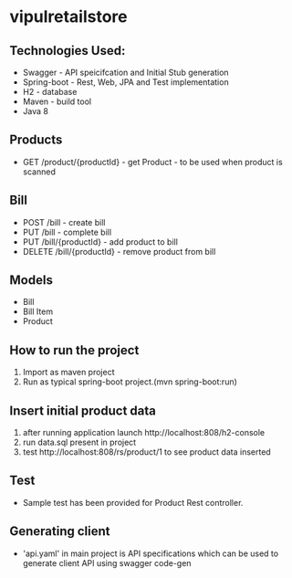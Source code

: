# vipulretailstore

## Technologies Used:
* Swagger - API speicifcation and Initial Stub generation
* Spring-boot - Rest, Web, JPA and Test implementation
* H2 - database
* Maven - build tool
* Java 8

## Products
*  GET /product/{productId} - get Product - to be used when product is scanned

## Bill
*  POST /bill - create bill
*  PUT /bill - complete bill
*  PUT /bill/{productId} - add product to bill
*  DELETE /bill/{productId} - remove product from bill

## Models
* Bill
* Bill Item
* Product

## How to run the project
1. Import as maven project
2. Run as typical spring-boot project.(mvn spring-boot:run)

## Insert initial product data
1. after running application launch http://localhost:808/h2-console
2. run data.sql present in project 
3. test http://localhost:808/rs/product/1 to see product data inserted

## Test
* Sample test has been provided for Product Rest controller.

## Generating client
* 'api.yaml' in main project is API specifications which can be used to generate client API using swagger code-gen 
